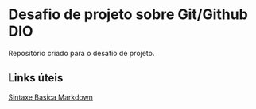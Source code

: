# Desafio de projeto sobre Git/Github DIO
Repositório criado para o desafio de projeto.

## Links úteis
[Sintaxe Basica Markdown](https://www.markdownguide.org/basic-syntax/)
